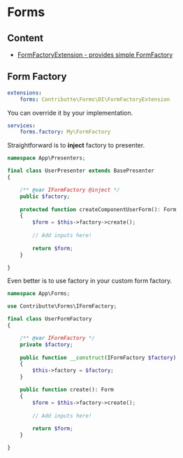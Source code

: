 # Forms

## Content

- [FormFactoryExtension - provides simple FormFactory](#form-factory)

## Form Factory

```yaml
extensions:
    forms: Contributte\Forms\DI\FormFactoryExtension
```

You can override it by your implementation.

```yaml
services:
    forms.factory: My\FormFactory
```

Straightforward is to **inject** factory to presenter.

```php
namespace App\Presenters;

final class UserPresenter extends BasePresenter
{

    /** @var IFormFactory @inject */
    public $factory;
    
    protected function createComponentUserForm(): Form
    {
        $form = $this->factory->create();
        
        // Add inputs here!
    
        return $form;
    }

}
```

Even better is to use factory in your custom form factory.

```php
namespace App\Forms;

use Contributte\Forms\IFormFactory;

final class UserFormFactory
{

    /** @var IFormFactory */
    private $factory;
    
    public function __construct(IFormFactory $factory)
    {
        $this->factory = $factory;
    }

    public function create(): Form
    {
        $form = $this->factory->create();
        
        // Add inputs here!
    
        return $form;
    }

}
```
